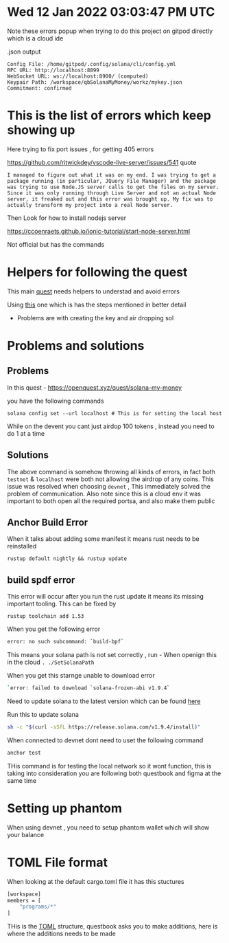 # Wed 12 Jan 2022 03:03:47 PM UTC

Note these errors popup when trying to do this project on gitpod directly which is a cloud ide

.json output 

```
Config File: /home/gitpod/.config/solana/cli/config.yml
RPC URL: http://localhost:8899 
WebSocket URL: ws://localhost:8900/ (computed)
Keypair Path: /workspace/qbSolanaMyMoney/workz/mykey.json 
Commitment: confirmed 
```

# This is the list of errors which keep showing up 

Here trying to fix port issues , for getting 405 errors 


https://github.com/ritwickdey/vscode-live-server/issues/541 
quote

```
I managed to figure out what it was on my end. I was trying to get a package running (in particular, JQuery File Manager) and the package was trying to use Node.JS server calls to get the files on my server. Since it was only running through Live Server and not an actual Node server, it freaked out and this error was brought up. My fix was to actually transform my project into a real Node server.
```

Then Look for how to install nodejs server 

https://ccoenraets.github.io/ionic-tutorial/start-node-server.html

Not official but has the commands

# Helpers for following the quest 

This main [quest](https://openquest.xyz/quest/solana-my-money) needs helpers to understad and avoid errors

Using [this](https://learn.figment.io/tutorials/generative-nfts-on-solana-with-candy-machine-v2-and-hashlips) one which is has the steps mentioned in better  detail
- Problems are with creating the key and air dropping sol 

# Problems and solutions 

## Problems 

In this quest - https://openquest.xyz/quest/solana-my-money 

you have the following commands 

``` 
solana config set --url localhost # This is for setting the local host 
```

While on the devent you cant just airdop 100 tokens , instead you need to do 1 at a time

## Solutions 

The above command is somehow throwing all kinds of errors, in fact both `testnet` & `localhost` were both not allowing the airdrop of any coins. This issue was resolved when choosing `devnet` , This immediately solved the problem of communication. Also note since this is a cloud env it was important to both open all the required portsa, and also make them public 

## Anchor Build Error 

When it talks about adding some manifest it means rust needs to be reinstalled 

```
rustup default nightly && rustup update
```

## build spdf error 

This error will occur after you run the rust update it means its missing important tooling. This can be fixed by 

```
rustup toolchain add 1.53
```

When you get the following error 

```bash
error: no such subcommand: `build-bpf`
```

This means your solana path is not set correctly , run - When openign this in the cloud 
`. ./SetSolanaPath`

When you get this starnge unable to download error 

```bash
`error: failed to download `solana-frozen-abi v1.9.4`
``` 
Need to update solana to the latest version which can be found [here](https://docs.solana.com/cli/install-solana-cli-tools)

Run this to update solana 

```bash
sh -c "$(curl -sSfL https://release.solana.com/v1.9.4/install)"
```

When connected to devnet dont need to uset the following command 

```bash
anchor test 
```
THis command is for testing the local network so it wont function, this is taking into consideration you are 
following both questbook and figma at the same time

# Setting up phantom 

When using devnet , you need to setup phantom wallet which will show your balance

# TOML File format

When looking at the default cargo.toml file it has this stuctures 

```bash
[workspace]
members = [
    "programs/*"
]

```
THis is the [TOML](https://toml.io/en/) structure, questbook asks you to make additions, here is where the additions needs to be made
